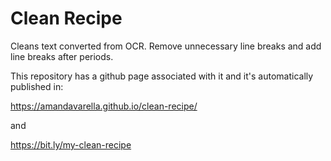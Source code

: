 # Clean Recipe
Cleans text converted from OCR. Remove unnecessary line breaks and add line breaks after periods.

This repository has a github page associated with it and it's automatically published in:

https://amandavarella.github.io/clean-recipe/

and

https://bit.ly/my-clean-recipe
